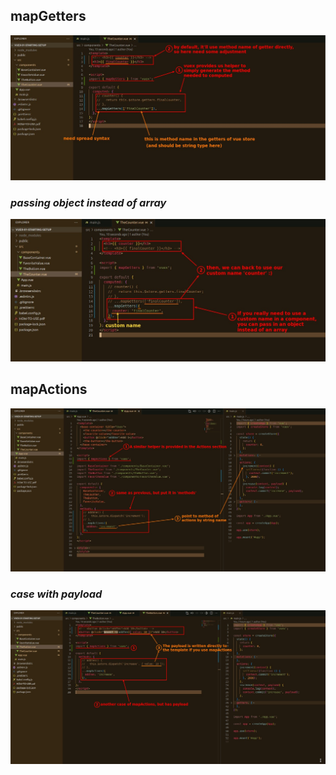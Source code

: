 ## **mapGetters**

![Alt mapGetters](pic/01.jpg)

### _passing object instead of array_

![Alt custom name](pic/02.jpg)

## **mapActions**

![Alt mapActions](pic/03.jpg)

### _case with payload_

![Alt with payload](pic/04.jpg)
